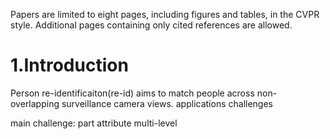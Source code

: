 Papers are limited to eight pages, including figures and tables, in the CVPR style. Additional pages containing only cited references are allowed.

# 1.Introduction

Person re-identificaiton(re-id) aims to match people across non-overlapping surveillance camera views. applications challenges

main challenge: part  attribute multi-level
